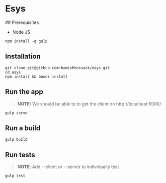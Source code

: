 # Esys

## Prerequisites
- Node JS
```cli
npm install -g gulp
```

## Installation
```cli
git clone git@github.com:hamishhossack/esys.git
cd esys
npm install && bower install
```

## Run the app
> **NOTE:** We should be able to to get the client on http://localhost:9000/ 

```cli
gulp serve
```

## Run a build
```cli
gulp build
```

## Run tests
> **NOTE**: Add --client or --server to individually test

```cli
gulp test
```
